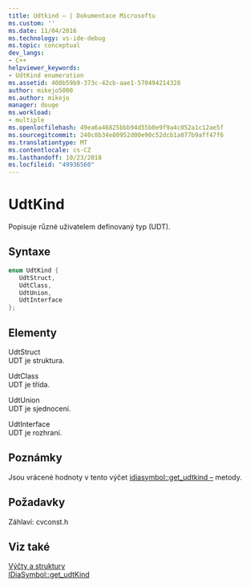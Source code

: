 ```yaml
---
title: Udtkind – | Dokumentace Microsoftu
ms.custom: ''
ms.date: 11/04/2016
ms.technology: vs-ide-debug
ms.topic: conceptual
dev_langs:
- C++
helpviewer_keywords:
- UdtKind enumeration
ms.assetid: 400b59b9-373c-42cb-aae1-570494214328
author: mikejo5000
ms.author: mikejo
manager: douge
ms.workload:
- multiple
ms.openlocfilehash: 49ea6a46825bbb94d55b0e9f9a4c052a1c12ae5f
ms.sourcegitcommit: 240c8b34e80952d00e90c52dcb1a077b9aff47f6
ms.translationtype: MT
ms.contentlocale: cs-CZ
ms.lasthandoff: 10/23/2018
ms.locfileid: "49936560"
---
```

# <a name="udtkind"></a>UdtKind
Popisuje různé uživatelem definovaný typ (UDT).  
  
## <a name="syntax"></a>Syntaxe  
  
```C++  
enum UdtKind {   
   UdtStruct,  
   UdtClass,  
   UdtUnion,  
   UdtInterface  
};  
```  
  
## <a name="elements"></a>Elementy  
 UdtStruct  
 UDT je struktura.  
  
 UdtClass  
 UDT je třída.  
  
 UdtUnion  
 UDT je sjednocení.  
  
 UdtInterface  
 UDT je rozhraní.  
  
## <a name="remarks"></a>Poznámky  
 Jsou vrácené hodnoty v tento výčet [idiasymbol::get_udtkind –](../../debugger/debug-interface-access/idiasymbol-get-udtkind.md) metody.  
  
## <a name="requirements"></a>Požadavky  
 Záhlaví: cvconst.h  
  
## <a name="see-also"></a>Viz také  
 [Výčty a struktury](../../debugger/debug-interface-access/enumerations-and-structures.md)   
 [IDiaSymbol::get_udtKind](../../debugger/debug-interface-access/idiasymbol-get-udtkind.md)